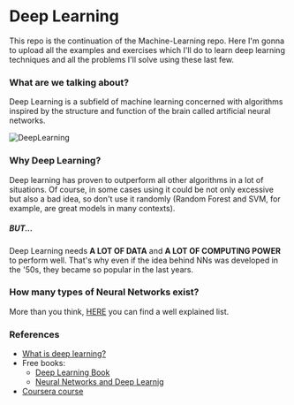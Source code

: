 # Deep Learning
This repo is the continuation of the Machine-Learning repo. Here I'm gonna to upload all the examples and exercises which I'll do to learn deep learning techniques and all the problems I'll solve using these last few.

### What are we talking about?
Deep Learning is a subfield of machine learning concerned with algorithms inspired by the structure and function of the brain called artificial neural networks.

![DeepLearning](https://qph.fs.quoracdn.net/main-qimg-f9151edaa922cf3af83d324fc6280e37)

### Why Deep Learning?
Deep learning has proven to outperform all other algorithms in a lot of situations. Of course, in some cases using it could be not only excessive but also a bad idea, so don't use it randomly (Random Forest and SVM, for example, are great models in many contexts).

##### BUT...
Deep Learning needs **A LOT OF DATA** and **A LOT OF COMPUTING POWER** to perform well.
That's why even if the idea behind NNs was developed in the '50s, they became so popular in the last years.

### How many types of Neural Networks exist?
More than you think, [HERE](https://towardsdatascience.com/the-mostly-complete-chart-of-neural-networks-explained-3fb6f2367464) you can find a well explained list.


### References
- [What is deep learning?](https://machinelearningmastery.com/what-is-deep-learning/)
- Free books:
    - [Deep Learning Book](http://www.deeplearningbook.org/)
    - [Neural Networks and Deep Learnig](http://neuralnetworksanddeeplearning.com/)
- [Coursera course](https://www.coursera.org/learn/neural-networks/home/welcome)
